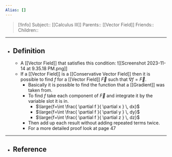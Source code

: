 ```yaml
---
Alias: []
---
```

> [!Info]
> Subject:: [[Calculus III]]
> Parents:: [[Vector Field]]
> Friends:: 
> Children:: 
---
- ## Definition
	- A [[Vector Field]] that satisfies this condition:
	  ![[Screenshot 2023-11-14 at 9.35.18 PM.png]]
	- If a [[Vector Field]] is a [[Conservative Vector Field]] then it is possible to find $f$ for a [[Vector Field]] $\vec{F}$ such that $\nabla f=\vec{F}$.
		- Basically it is possible to find the function that a [[Gradient]] was taken from.
		- To find $f$ take each component of $\vec{F}$ and integrate it by the variable slot it is in.
			- $\large{f=\int \frac{ \partial f }{ \partial x } \, dx}$
			- $\large{f=\int \frac{ \partial f }{ \partial y } \, dy}$
			- $\large{f=\int \frac{ \partial f }{ \partial z } \, dz}$
		- Then add up each result without adding repeated terms twice.
		- For a more detailed proof look at page 47
--- 
- ## Reference